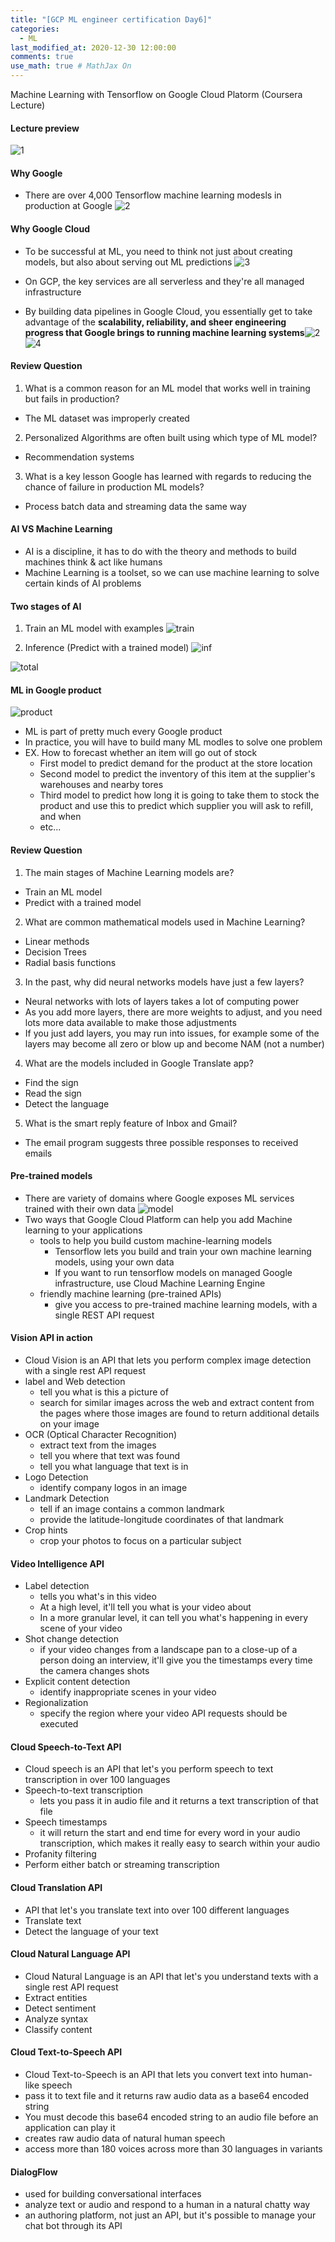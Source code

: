 ```yaml
---
title: "[GCP ML engineer certification Day6]"
categories: 
  - ML
last_modified_at: 2020-12-30 12:00:00
comments: true
use_math: true # MathJax On
---
```


Machine Learning with Tensorflow on Google Cloud Platorm (Coursera Lecture)

#### Lecture preview

![1](https://user-images.githubusercontent.com/62474292/103310759-affced00-4a5b-11eb-984e-972910a9d9a5.png)


#### Why Google
- There are over 4,000 Tensorflow machine learning modesls in production at Google
![2](https://user-images.githubusercontent.com/62474292/103310750-aa9fa280-4a5b-11eb-9ac1-cc0a1f52f78d.png)

#### Why Google Cloud
- To be successful at ML, you need to think not just about creating models, but also about serving out ML predictions
![3](https://user-images.githubusercontent.com/62474292/103310766-b4290a80-4a5b-11eb-9cb6-f895204ce7d0.png)

- On GCP, the key services are all serverless and they're all managed infrastructure
- By building data pipelines in Google Cloud, you essentially get to take advantage of the **scalability, reliability, and sheer engineering progress that Google brings to running machine learning systems**![2](https://user-images.githubusercontent.com/62474292/103310750-aa9fa280-4a5b-11eb-9ac1-cc0a1f52f78d.png)
![4](https://user-images.githubusercontent.com/62474292/103310763-b25f4700-4a5b-11eb-83e0-fde05e1a6d54.png)

#### Review Question
1. What is a common reason for an ML model that works well in training but fails in production?
- The ML dataset was improperly created
2. Personalized Algorithms are often built using which type of ML model?
- Recommendation systems
3. What is a key lesson Google has learned with regards to reducing the chance of failure in production ML models?
- Process batch data and streaming data the same way

#### AI VS Machine Learning
- AI is a discipline, it has to do with the theory and methods to build machines think & act like humans
- Machine Learning is a toolset, so we can use machine learning to solve certain kinds of AI problems

#### Two stages of AI
1. Train an ML model with examples
![train](https://user-images.githubusercontent.com/62474292/103311246-264e1f00-4a5d-11eb-8199-d0519c280b5c.png)

2. Inference (Predict with a trained model)
![inf](https://user-images.githubusercontent.com/62474292/103311241-251cf200-4a5d-11eb-81ac-f619c52dc309.png)

![total](https://user-images.githubusercontent.com/62474292/103311248-26e6b580-4a5d-11eb-919b-51fe3986b1d4.png)

#### ML in Google product
![product](https://user-images.githubusercontent.com/62474292/103314602-eb50e900-4a66-11eb-94de-ece0fc80feda.png)

- ML is part of pretty much every Google product
- In practice, you will have to build many ML modles to solve one problem
- EX. How to forecast whether an item will go out of stock
  - First model to predict demand for the product at the store location
  - Second model to predict the inventory of this item at the supplier's warehouses and nearby tores
  - Third model to predict how long it is going to take them to stock the product and use this to predict which supplier you will ask to refill, and when
  - etc...

#### Review Question
1. The main stages of Machine Learning models are?
- Train an ML model
- Predict with a trained model
2. What are common mathematical models used in Machine Learning?
- Linear methods
- Decision Trees
- Radial basis functions
3. In the past, why did neural networks models have just a few layers?
- Neural networks with lots of layers takes a lot of computing power
- As you add more layers, there are more weights to adjust, and you need lots more data available to make those adjustments
- If you just add layers, you may run into issues, for example some of the layers may become all zero or blow up and become NAM (not a number)
4. What are the models included in Google Translate app?
- Find the sign
- Read the sign
- Detect the language
5. What is the smart reply feature of Inbox and Gmail?
- The email program suggests three possible responses to received emails

#### Pre-trained models
- There are variety of domains where Google exposes ML services trained with their own data
![model](https://user-images.githubusercontent.com/62474292/103318194-fd378980-4a70-11eb-8810-3f13ffeb7ea3.JPG)
- Two ways that Google Cloud Platform can help you add Machine learning to your applications
  - tools to help you build custom machine-learning models
    - Tensorflow lets you build and train your own machine learning models, using your own data
    - If you want to run tensorflow models on managed Google infrastructure, use Cloud Machine Learning Engine 
  - friendly machine learning (pre-trained APIs)
    - give you access to pre-trained machine learning models, with a single REST API request

#### Vision API in action
- Cloud Vision is an API that lets you perform complex image detection with a single rest API request
- label and Web detection
  - tell you what is this a picture of
  - search for similar images across the web and extract content from the pages where those images are found to return additional details on your image
- OCR (Optical Character Recognition)
  - extract text from the images   
  - tell you where that text was found
  - tell you what language that text is in
- Logo Detection
  - identify company logos in an image
- Landmark Detection
  - tell if an image contains a common landmark
  - provide the latitude-longitude coordinates of that landmark
- Crop hints
  - crop your photos to focus on a particular subject
#### Video Intelligence API
- Label detection
  - tells you what's in this video
  - At a high level, it'll tell you what is your video about
  - In a more granular level, it can tell you what's happening in every scene of your video
- Shot change detection
  - if your video changes from a landscape pan to a close-up of a person doing an interview, it'll give you the timestamps every time the camera changes shots
- Explicit content detection
  - identify inappropriate scenes in your video
- Regionalization
  - specify the region where your video API requests should be executed
  
#### Cloud Speech-to-Text API
- Cloud speech is an API that let's you perform speech to text transcription in over 100 languages
- Speech-to-text transcription
  - lets you pass it in audio file and it returns a text transcription of that file
- Speech timestamps
  - it will return the start and end time for every word in your audio transcription, which makes it really easy to search within your audio
- Profanity filtering
- Perform either batch or streaming transcription

#### Cloud Translation API
- API that let's you translate text into over 100 different languages
- Translate text
- Detect the language of your text

#### Cloud Natural Language API
- Cloud Natural Language is an API that let's you understand texts with a single rest API request
- Extract entities
- Detect sentiment
- Analyze syntax
- Classify content

#### Cloud Text-to-Speech API
- Cloud Text-to-Speech is an API that lets you convert text into human-like speech
- pass it to text file and it returns raw audio data as a base64 encoded string
- You must decode this base64 encoded string to an audio file before an application can play it
- creates raw audio data of natural human speech
- access more than 180 voices across more than 30 languages in variants

#### DialogFlow
- used for building conversational interfaces
- analyze text or audio and respond to a human in a natural chatty way
- an authoring platform, not just an API, but it's possible to manage your chat bot through its API
